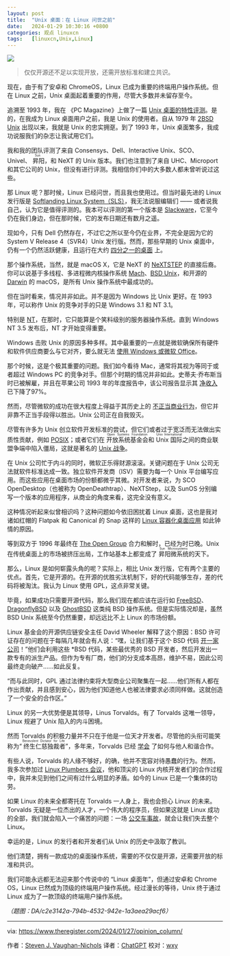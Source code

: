 ```yaml
---
layout: post
title:	"Unix 桌面：在 Linux 问世之前"
date:	2024-01-29 10:30:16 +0800 
categories:	观点 linuxcn 
tags:	[linuxcn,Unix,Linux]
---
```



![](/Asserts/Images//attachment/album/202401/29/102948u0h78aeihaeel7qf.jpg)



> 
> 仅仅开源还不足以实现开放，还需开放标准和建立共识。
> 
> 
> 


现在，由于有了安卓和 ChromeOS，Linux 已成为重要的终端用户操作系统。但在 Linux 之前，Unix 桌面起着重要的作用，尽管大多数并未留存至今。


追溯至 1993 年，我在 《PC Magazine》上做了一篇 [Unix 桌面的特性评测](https://books.google.com/books?id=jMKfH6i9OcYC&pg=PA220&dq=Vaughan-Nichols&hl=en&sa=X&ved=2ahUKEwi8pdG5gveDAxXhlmoFHSYsDdcQ6AF6BAgMEAI#v=onepage&q=Vaughan-Nichols&f=false)。是的，在我成为 Linux 桌面用户之前，我是 Unix 的使用者。自从 1979 年 [2BSD Unix](https://opensource.fandom.com/wiki/Berkeley_Software_Distribution) 出现以来，我就是 Unix 的忠实拥趸。到了 1993 年，Unix 桌面繁多，我成功说服我们的杂志让我试用它们。


我和我的团队评测了来自 Consensys、Dell、Interactive Unix、SCO、Univel、<ruby> 昇阳 <rt>  Sun </rt></ruby>，和 NeXT 的 Unix 版本。我们也注意到了来自 UHC、Microport 和其它公司的 Unix，但没有进行评测。我相信你们中的大多数人都未曾听说过这些。


那 Linux 呢？那时候，Linux 已经问世，而且我也使用过。但当时最先进的 Linux 发行版是 [Softlanding Linux System（SLS）](https://archiveos.org/sls/)，我无法说服编辑们 —— 或者说我自己，认为它是值得评测的。我本可以评测的第一个版本是 [Slackware](http://www.slackware.com/)，它至今仍在我们身边，但在那时候，它的发布日期还有数月之遥。


现如今，只有 Dell 仍然存在，不过它之所以至今仍在业界，不完全是因为它的 System V Release 4（SVR4）Unix 发行版。然而，那些早期的 Unix 桌面中，仍有一个仍然活跃健康，且运行在大约 [四分之一的桌面](https://www.statista.com/statistics/218089/global-market-share-of-windows-7/) 上。


那个操作系统，当然，就是 macOS X，它是 NeXT 的 [NeXTSTEP](https://www.zdnet.com/article/steve-jobs-the-next-years/) 的直接后裔。你可以说基于多线程、多进程微内核操作系统 [Mach](https://developer.apple.com/library/archive/documentation/Darwin/Conceptual/KernelProgramming/Mach/Mach.html)、[BSD Unix](https://docs.freebsd.org/en/articles/explaining-bsd/)，和开源的 [Darwin](https://github.com/apple/darwin-xnu) 的 macOS，是所有 Unix 操作系统中最成功的。


但在当时看来，情况并非如此。并不是因为 Windows 比 Unix 更好。在 1993 年，可以称作 Unix 的竞争对手的只是 Windows 3.1 和 NT 3.1。


特别是 [NT](https://www.theregister.com/2023/12/19/windows_nt_30_years_on/)，在那时，它只能算是个笑料级别的服务器操作系统。直到 Windows NT 3.5 发布后，NT 才开始变得重要。


Windows 击败 Unix 的原因多种多样。其中最重要的一点就是微软确保所有硬件和软件供应商要么与它对齐，要么就无法 [使用 Windows 或微软 Office](http://www.practical-tech.com/business/b020298.htm)。


那个时候，这是个极其重要的问题。我们如今看待 Mac，通常将其视为等同于或者超过 Windows PC 的竞争对手。但那个时期的情况并非如此。史蒂夫·乔布斯当时已被解雇，并且在苹果公司 1993 年的年度报告中，该公司报告显示其 [净收入](https://www.nytimes.com/1993/10/15/business/company-reports-a-small-profit-for-apple-computer.html) 已下降了97%。


然而，尽管微软的成功在很大程度上得益于其历史上的 [不正当商业行为](https://www.theregister.com/2000/04/04/judge_finds_against_ms/)，但它并非靠不正当手段得以胜出。Unix 公司正在自我毁灭。


尽管有许多为 Unix 创立软件开发标准的尝试，但它们或者过于宽泛而无法做出实质性贡献，例如 [POSIX](https://www.techtarget.com/whatis/definition/POSIX-Portable-Operating-System-Interface)；或者它们在 <ruby> 开放系统基金会 <rt>  Open Systems Foundation </rt></ruby> 和 <ruby> Unix 国际 <rt>  Unix International </rt></ruby> 之间的商业联盟争端中陷入僵局，这就是著名的 [Unix 战争](https://klarasystems.com/articles/unix-wars-the-battle-for-standards/)。


在 Unix 公司忙于内斗的同时，微软正乐得财源滚滚。关键问题在于 Unix 公司无法就软件标准达成一致。独立软件开发商（ISV）需要为每一个 Unix 平台编写应用。而这些应用在桌面市场的份额都微乎其微。对开发者来说，为 SCO OpenDesktop（也被称为 OpenDeathtrap）、NeXTStep，以及 SunOS 分别编写一个版本的应用程序，从商业的角度来看，这完全没有意义。


这种情况听起来似曾相识吗？这种问题如今依旧困扰着 Linux 桌面，这也是我对诸如红帽的 Flatpak 和 Canonical 的 Snap 这样的 [Linux 容器化桌面应用](https://www.theregister.com/2023/06/09/will_flatpak_and_snap_replace/) 如此钟情的原因。


等到双方于 1996 年最终在 [The Open Group](https://www.opengroup.org/membership/forums/platform/unix) 合力和解时，已经为时已晚。Unix 在传统桌面上的市场被挤压出局，工作站基本上都变成了 <ruby> 昇阳微系统 <rt>  Sun Microsystems </rt></ruby> 的天下。


那么，Linux 是如何崭露头角的呢？实际上，相比 Unix 发行版，它有两个主要的优点。首先，它是开源的。在开源的优胜劣汰机制下，好的代码能够生存，差的代码将被淘汰。我认为 Linux 使用 GPL，这点非常关键。


毕竟，如果成功只需要开源代码，那么我们现在都应该在运行如 [FreeBSD](https://www.freebsd.org/)、[DragonflyBSD](https://www.dragonflybsd.org/) 以及 [GhostBSD](https://ghostbsd.org/) 这类纯 BSD 操作系统。但是实际情况却是，虽然 BSD Unix 系统至今仍然重要，却远远比不上 Linux 的市场份额。


Linux 基金会的开源供应链安全主任 David Wheeler 解释了这个原因：BSD 许可证存在的问题在于每隔几年就会有人说：“嘿，让我们基于这个 BSD 代码 [开一家公司](https://lwn.net/Articles/197875/)！”他们会利用这些 \*BSD 代码，某些最优秀的 BSD 开发者，然后开发出一款专有的派生产品。但作为专有厂商，他们的分支成本高昂，维护不易，因此公司最终走向破产……如此反复。


“而与此同时，GPL 通过法律约束将大型商业公司聚集在一起……他们所有人都在作出贡献，并且感到安心，因为他们知道他人也被法律要求必须同样做。这就创造了一个安全的合作区。”


Linux 的另一大优势便是其领导，Linus Torvalds。有了 Torvalds 这唯一领导，Linux 规避了 Unix 陷入的内斗困境。


然而 Torvalds 的积极力量并不只在于他是一位天才开发者。尽管他的头衔可能笑称为“<ruby> 终生仁慈独裁者 <rt>  Benevolent Dictator for Life </rt></ruby>”，多年来，Torvalds 已经 [学会](https://www.theregister.com/2018/10/22/linus_torvalds_back/) 了如何与他人和谐合作。


有些人说，Torvalds 的人缘不够好，的确，他并不宽容对待愚蠢的行为。然而，我多次参加过 [Linux Plumbers 会议](https://lpc.events/)，他和顶尖的 Linux 内核开发者们的合作过程中，我并未见到他们之间有过什么明显的矛盾。如今的 Linux 已是一个集体的功劳。


如果 Linux 的未来全都寄托在 Torvalds 一人身上，我也会担心 Linux 的未来。Torvalds 无疑是一位杰出的人才，一个伟大的程序员，但如果这就是 Linux 成功的全部，我们就会陷入一个痛苦的问题：一场 [公交车事故](https://deviq.com/terms/bus-factor/)，就会让我们失去整个 Linux。


幸运的是，Linux 的发行者和开发者们从 Unix 的历史中汲取了教训。


他们清楚，拥有一款成功的桌面操作系统，需要的不仅仅是开源，还需要开放的标准和共识。


我们可能永远都无法迎来那个传说中的 “Linux 桌面年”，但通过安卓和 Chrome OS，Linux 已然成为顶级的终端用户操作系统。经过漫长的等待，Unix 终于通过 Linux 成为了一款顶级的终端用户操作系统。


*（题图：DA/c2e3142a-794b-4532-942e-1a3aea29acf6）*




---


via: <https://www.theregister.com/2024/01/27/opinion_column/>


作者：[Steven J. Vaughan-Nichols](https://www.theregister.com/Author/Steven-J-Vaughan-Nichols) 译者：[ChatGPT](https://linux.cn/lctt/ChatGPT) 校对：[wxy](https://github.com/wxy)
